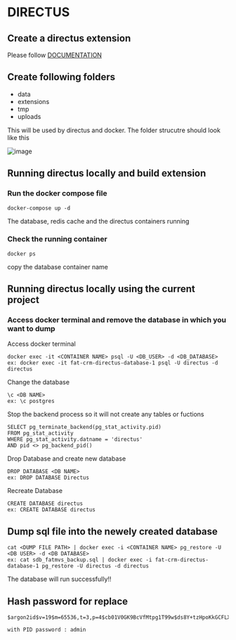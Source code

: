# DIRECTUS

## Create a directus extension
Please follow [DOCUMENTATION](https://docs.directus.io/extensions/creating-extensions.html)

## Create following folders 
- data
- extensions
- tmp
- uploads

This will be used by directus and docker. The folder strucutre should look like this

![image](https://github.com/user-attachments/assets/f2b053ef-7d7a-4e64-ab29-ca8303c5ff73)


## Running directus locally and build extension

### Run the docker compose file 
```
docker-compose up -d
```
The database, redis cache and the directus containers running

### Check the running container
```
docker ps
```
copy the database container name

## Running directus locally using the current project

### Access docker terminal and remove the database in which you want to dump

Access docker terminal

```
docker exec -it <CONTAINER NAME> psql -U <DB_USER> -d <DB_DATABASE>
ex: docker exec -it fat-crm-directus-database-1 psql -U directus -d directus
```
Change the database
```
\c <DB NAME>
ex: \c postgres
```

Stop the backend process so it will not create any tables or fuctions
```
SELECT pg_terminate_backend(pg_stat_activity.pid)
FROM pg_stat_activity
WHERE pg_stat_activity.datname = 'directus'
AND pid <> pg_backend_pid()
```

Drop Database and create new database

```
DROP DATABASE <DB NAME>
ex: DROP DATABASE Directus
```

Recreate Database
```
CREATE DATABASE directus
ex: CREATE DATABASE directus
```

## Dump sql file into the newely created database


```
cat <DUMP FILE PATH> | docker exec -i <CONTAINER NAME> pg_restore -U <DB USER> -d <DB DATABASE>
ex: cat sdb_fatmvs_backup.sql | docker exec -i fat-crm-directus-database-1 pg_restore -U directus -d directus
```

The database will run successfully!!

## Hash password for replace

```
$argon2id$v=19$m=65536,t=3,p=4$cb01V0GK9BcVfMtpg1T99w$ds8Y+tzHpoKkGCFLXKgG4bkHUnYfyUxjkRC5KNmXH4o

with PID password : admin
```
